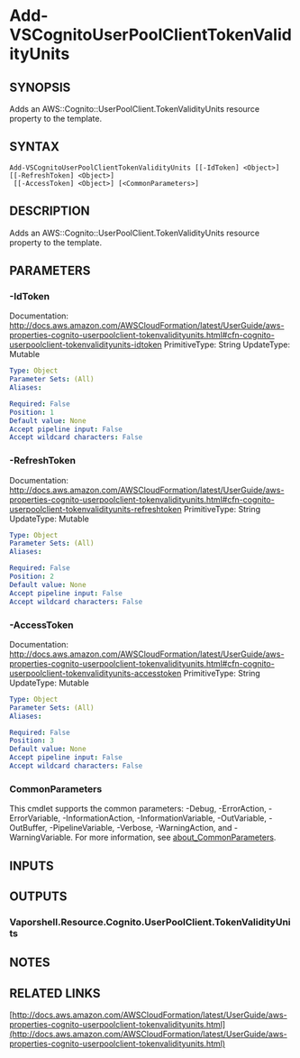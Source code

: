 # Add-VSCognitoUserPoolClientTokenValidityUnits

## SYNOPSIS
Adds an AWS::Cognito::UserPoolClient.TokenValidityUnits resource property to the template.

## SYNTAX

```
Add-VSCognitoUserPoolClientTokenValidityUnits [[-IdToken] <Object>] [[-RefreshToken] <Object>]
 [[-AccessToken] <Object>] [<CommonParameters>]
```

## DESCRIPTION
Adds an AWS::Cognito::UserPoolClient.TokenValidityUnits resource property to the template.

## PARAMETERS

### -IdToken
Documentation: http://docs.aws.amazon.com/AWSCloudFormation/latest/UserGuide/aws-properties-cognito-userpoolclient-tokenvalidityunits.html#cfn-cognito-userpoolclient-tokenvalidityunits-idtoken
PrimitiveType: String
UpdateType: Mutable

```yaml
Type: Object
Parameter Sets: (All)
Aliases:

Required: False
Position: 1
Default value: None
Accept pipeline input: False
Accept wildcard characters: False
```

### -RefreshToken
Documentation: http://docs.aws.amazon.com/AWSCloudFormation/latest/UserGuide/aws-properties-cognito-userpoolclient-tokenvalidityunits.html#cfn-cognito-userpoolclient-tokenvalidityunits-refreshtoken
PrimitiveType: String
UpdateType: Mutable

```yaml
Type: Object
Parameter Sets: (All)
Aliases:

Required: False
Position: 2
Default value: None
Accept pipeline input: False
Accept wildcard characters: False
```

### -AccessToken
Documentation: http://docs.aws.amazon.com/AWSCloudFormation/latest/UserGuide/aws-properties-cognito-userpoolclient-tokenvalidityunits.html#cfn-cognito-userpoolclient-tokenvalidityunits-accesstoken
PrimitiveType: String
UpdateType: Mutable

```yaml
Type: Object
Parameter Sets: (All)
Aliases:

Required: False
Position: 3
Default value: None
Accept pipeline input: False
Accept wildcard characters: False
```

### CommonParameters
This cmdlet supports the common parameters: -Debug, -ErrorAction, -ErrorVariable, -InformationAction, -InformationVariable, -OutVariable, -OutBuffer, -PipelineVariable, -Verbose, -WarningAction, and -WarningVariable. For more information, see [about_CommonParameters](http://go.microsoft.com/fwlink/?LinkID=113216).

## INPUTS

## OUTPUTS

### Vaporshell.Resource.Cognito.UserPoolClient.TokenValidityUnits
## NOTES

## RELATED LINKS

[http://docs.aws.amazon.com/AWSCloudFormation/latest/UserGuide/aws-properties-cognito-userpoolclient-tokenvalidityunits.html](http://docs.aws.amazon.com/AWSCloudFormation/latest/UserGuide/aws-properties-cognito-userpoolclient-tokenvalidityunits.html)

